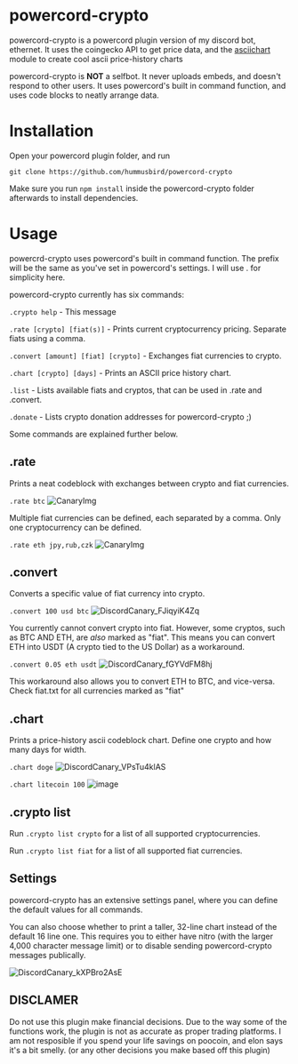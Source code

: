 
# powercord-crypto
powercord-crypto is a powercord plugin version of my discord bot, ethernet.
It uses the coingecko API to get price data, and the [asciichart](https://github.com/kroitor/asciichart) module to create cool ascii price-history charts

powercord-crypto is **NOT** a selfbot. It never uploads embeds, and doesn't respond to other users. It uses powercord's built in command function, and uses code blocks to neatly arrange data.

# Installation
Open your powercord plugin folder, and run

`git clone https://github.com/hummusbird/powercord-crypto`

Make sure you run `npm install` inside the powercord-crypto folder afterwards to install dependencies.

# Usage
powercrd-crypto uses powercord's built in command function. The prefix will be the same as you've set in powercord's settings. I will use . for simplicity here.

powercord-crypto currently has six commands:

`.crypto help` - This message

`.rate [crypto] [fiat(s)]` - Prints current cryptocurrency pricing. Separate fiats using a comma.

`.convert [amount] [fiat] [crypto]` - Exchanges fiat currencies to crypto. 

`.chart [crypto] [days]` - Prints an ASCII price history chart.

`.list` - Lists available fiats and cryptos, that can be used in .rate and .convert.

`.donate` - Lists crypto donation addresses for powercord-crypto ;)


Some commands are explained further below.

## .rate

Prints a neat codeblock with exchanges between crypto and fiat currencies.

`.rate btc`
![CanaryImg](https://user-images.githubusercontent.com/38541651/121543474-d9ee0e80-ca00-11eb-8a62-2d4ae44fa01f.png)

Multiple fiat currencies can be defined, each separated by a comma. Only one cryptocurrency can be defined.

`.rate eth jpy,rub,czk`
![CanaryImg](https://user-images.githubusercontent.com/38541651/121543534-e4a8a380-ca00-11eb-9d70-f24d31e606bb.png)

## .convert 

Converts a specific value of fiat currency into crypto.

`.convert 100 usd btc`
![DiscordCanary_FJiqyiK4Zq](https://user-images.githubusercontent.com/38541651/121016515-21239780-c794-11eb-9f33-c640a34909ae.png)

You currently cannot convert crypto into fiat.
However, some cryptos, such as BTC AND ETH, are *also* marked as "fiat". This means you can convert ETH into USDT (A crypto tied to the US Dollar) as a workaround.

`.convert 0.05 eth usdt`
![DiscordCanary_fGYVdFM8hj](https://user-images.githubusercontent.com/38541651/121016922-a1e29380-c794-11eb-8d22-6673143e1fcd.png)

This workaround also allows you to convert ETH to BTC, and vice-versa. Check fiat.txt for all currencies marked as "fiat"

## .chart

Prints a price-history ascii codeblock chart. Define one crypto and how many days for width.

`.chart doge`
![DiscordCanary_VPsTu4klAS](https://user-images.githubusercontent.com/38541651/121017228-f423b480-c794-11eb-804e-3289a180d24f.png)

`.chart litecoin 100`
![image](https://user-images.githubusercontent.com/38541651/121017409-27feda00-c795-11eb-8ba1-09eaca050a6f.png)

## .crypto list

Run `.crypto list crypto` for a list of all supported cryptocurrencies.

Run `.crypto list fiat` for a list of all supported fiat currencies.

## Settings

powercord-crypto has an extensive settings panel, where you can define the default values for all commands.

You can also choose whether to print a taller, 32-line chart instead of the default 16 line one. This requires you to either have nitro (with the larger 4,000 character message limit) or to disable sending powercord-crypto messages publically.

![DiscordCanary_kXPBro2AsE](https://user-images.githubusercontent.com/38541651/126973395-b46f9022-3d77-46f8-93ec-0793f129589c.png)

## DISCLAMER

Do not use this plugin make financial decisions. Due to the way some of the functions work, the plugin is not as accurate as proper trading platforms. I am not resposible if you spend your life savings on poocoin, and elon says it's a bit smelly. (or any other decisions you make based off this plugin)
